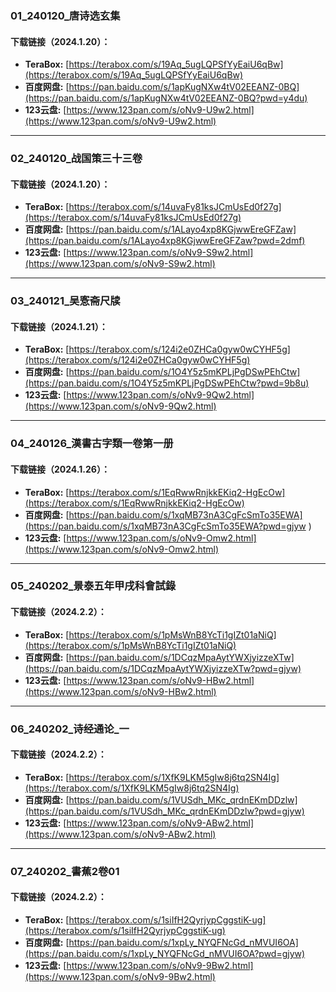### 01_240120_唐诗选玄集

#### 下载链接（2024.1.20）：
- **TeraBox:** [https://terabox.com/s/19Aq_5ugLQPSfYyEaiU6qBw](https://terabox.com/s/19Aq_5ugLQPSfYyEaiU6qBw)
- **百度网盘:** [https://pan.baidu.com/s/1apKugNXw4tV02EEANZ-0BQ](https://pan.baidu.com/s/1apKugNXw4tV02EEANZ-0BQ?pwd=y4du) 
- **123云盘:** [https://www.123pan.com/s/oNv9-U9w2.html](https://www.123pan.com/s/oNv9-U9w2.html)

---
### 02_240120_战国策三十三卷

#### 下载链接（2024.1.20）：
- **TeraBox:** [https://terabox.com/s/14uvaFy81ksJCmUsEd0f27g](https://terabox.com/s/14uvaFy81ksJCmUsEd0f27g)
- **百度网盘:** [https://pan.baidu.com/s/1ALayo4xp8KGjwwEreGFZaw](https://pan.baidu.com/s/1ALayo4xp8KGjwwEreGFZaw?pwd=2dmf) 
- **123云盘:** [https://www.123pan.com/s/oNv9-S9w2.html](https://www.123pan.com/s/oNv9-S9w2.html)

---
### 03_240121_吴愙斋尺牍

#### 下载链接（2024.1.21）：
- **TeraBox:** [https://terabox.com/s/124i2e0ZHCa0gyw0wCYHF5g](https://terabox.com/s/124i2e0ZHCa0gyw0wCYHF5g)
- **百度网盘:** [https://pan.baidu.com/s/1O4Y5z5mKPLjPgDSwPEhCtw](https://pan.baidu.com/s/1O4Y5z5mKPLjPgDSwPEhCtw?pwd=9b8u) 
- **123云盘:** [https://www.123pan.com/s/oNv9-9Qw2.html](https://www.123pan.com/s/oNv9-9Qw2.html)

---
### 04_240126_漢書古字類一卷第一册

#### 下载链接（2024.1.26）：
- **TeraBox:** [https://terabox.com/s/1EqRwwRnjkkEKiq2-HgEcOw](https://terabox.com/s/1EqRwwRnjkkEKiq2-HgEcOw)
- **百度网盘:** [https://pan.baidu.com/s/1xqMB73nA3CgFcSmTo35EWA](https://pan.baidu.com/s/1xqMB73nA3CgFcSmTo35EWA?pwd=gjyw ) 
- **123云盘:** [https://www.123pan.com/s/oNv9-Omw2.html](https://www.123pan.com/s/oNv9-Omw2.html)

---
### 05_240202_景泰五年甲戌科會試錄
#### 下载链接（2024.2.2）：
- **TeraBox:** [https://terabox.com/s/1pMsWnB8YcTi1gIZt01aNiQ](https://terabox.com/s/1pMsWnB8YcTi1gIZt01aNiQ)
- **百度网盘:** [https://pan.baidu.com/s/1DCqzMpaAytYWXjyizzeXTw](https://pan.baidu.com/s/1DCqzMpaAytYWXjyizzeXTw?pwd=gjyw) 
- **123云盘:** [https://www.123pan.com/s/oNv9-HBw2.html](https://www.123pan.com/s/oNv9-HBw2.html)


---
### 06_240202_诗经通论_一
#### 下载链接（2024.2.2）：
- **TeraBox:** [https://terabox.com/s/1XfK9LKM5gIw8j6tq2SN4Ig](https://terabox.com/s/1XfK9LKM5gIw8j6tq2SN4Ig)
- **百度网盘:** [https://pan.baidu.com/s/1VUSdh_MKc_qrdnEKmDDzlw](https://pan.baidu.com/s/1VUSdh_MKc_qrdnEKmDDzlw?pwd=gjyw) 
- **123云盘:** [https://www.123pan.com/s/oNv9-ABw2.html](https://www.123pan.com/s/oNv9-ABw2.html)
---
### 07_240202_書蕉2卷01
#### 下载链接（2024.2.2）：
- **TeraBox:** [https://terabox.com/s/1siIfH2QyrjypCggstiK-ug](https://terabox.com/s/1siIfH2QyrjypCggstiK-ug)
- **百度网盘:** [https://pan.baidu.com/s/1xpLy_NYQFNcGd_nMVUI6OA](https://pan.baidu.com/s/1xpLy_NYQFNcGd_nMVUI6OA?pwd=gjyw) 
- **123云盘:** [https://www.123pan.com/s/oNv9-9Bw2.html](https://www.123pan.com/s/oNv9-9Bw2.html)